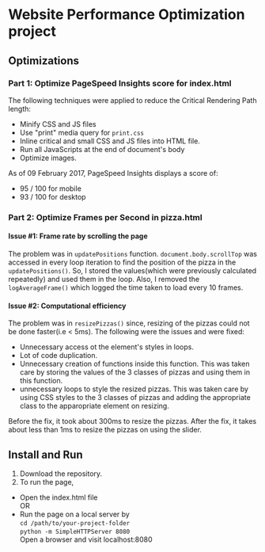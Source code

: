# Website Performance Optimization project

## Optimizations
### Part 1: Optimize PageSpeed Insights score for index.html

The following techniques were applied to reduce the Critical Rendering Path length:
* Minify CSS and JS files
* Use "print" media query for `print.css`
* Inline critical and small CSS and JS files into HTML file.
* Run all JavaScripts at the end of document's body
* Optimize images.
 
As of 09 February 2017, PageSpeed Insights displays a score of:
* 95 / 100 for mobile
* 93 / 100 for desktop

### Part 2: Optimize Frames per Second in pizza.html

#### Issue #1: Frame rate by scrolling the page

The problem was in `updatePositions` function. `document.body.scrollTop` was accessed in every loop iteration to find the position of the pizza in the `updatePositions()`. So, I stored the values(which were previously calculated repeatedly) and used them in the loop. Also, I removed the `logAverageFrame()` which logged the time taken to load every 10 frames.

#### Issue #2: Computational efficiency

The problem was in `resizePizzas()` since, resizing of the pizzas could not be done faster(i.e < 5ms). The following were the issues and were fixed: 
* Unnecessary access ot the element's styles in loops.
* Lot of code duplication.
* Unnecessary creation of functions inside this function. This was taken care by storing the values of the 3 classes of pizzas and using them in this function.
* unnecessary loops to style the resized pizzas. This was taken care by using CSS styles to the 3 classes of pizzas and adding the appropriate class to the apparopriate element on resizing.

Before the fix, it took about 300ms to resize the pizzas. After the fix, it takes about less than 1ms to resize the pizzas on using the slider.

## Install and Run
1. Download the repository.  
2. To run the page,
  * Open the index.html file  
OR  
  * Run the page on a local server by  
    `cd /path/to/your-project-folder`  
    `python -m SimpleHTTPServer 8080`  
    Open a browser and visit localhost:8080



